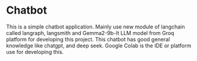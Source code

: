 # Chatbot
This is a simple chatbot application. Mainly use new module of langchain called langraph, langsmith and  Gemma2-9b-It LLM model from Groq platform for developing this project. This chatbot has good general knowledge like chatgpt, and  deep seek. Google Colab is the IDE or platform use for developing this.

